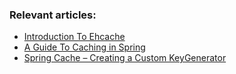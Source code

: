 ### Relevant articles:
- [Introduction To Ehcache](http://www.baeldung.com/ehcache)
- [A Guide To Caching in Spring](http://www.baeldung.com/spring-cache-tutorial)
- [Spring Cache – Creating a Custom KeyGenerator](http://www.baeldung.com/spring-cache-custom-keygenerator)
